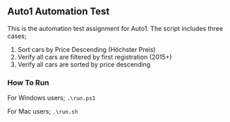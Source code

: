 ## Auto1 Automation Test

This is the automation test assignment for Auto1. The script includes three cases;

1. Sort cars by Price Descending (Höchster Preis)
2. Verify all cars are filtered by first registration (2015+)
3. Verify all cars are sorted by price descending



### How To Run

For Windows users;
`.\run.ps1`

For Mac users;
`.\run.sh`